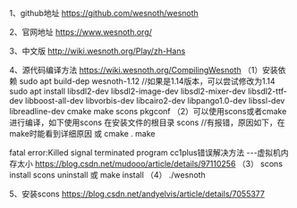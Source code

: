 1、github地址
https://github.com/wesnoth/wesnoth

2、官网地址
https://www.wesnoth.org/

3、中文版
http://wiki.wesnoth.org/Play/zh-Hans

4、源代码编译方法
https://wiki.wesnoth.org/CompilingWesnoth
（1）安装依赖
sudo apt build-dep wesnoth-1.12  //如果是1.14版本，可以尝试修改为1.14
sudo apt install libsdl2-dev libsdl2-image-dev libsdl2-mixer-dev libsdl2-ttf-dev libboost-all-dev libvorbis-dev libcairo2-dev libpango1.0-dev libssl-dev libreadline-dev cmake make scons pkgconf
（2）可以使用scons或者cmake进行编译，如下使用scons
在安装文件的根目录
scons   //有报错，原因如下，在make时能看到详细原因
或
cmake .
make

fatal error:Killed signal terminated program cc1plus错误解决方法 ---虚拟机内存太小
https://blog.csdn.net/mudooo/article/details/97110256
（3）
scons install
scons uninstall
或
make install
（4）
./wesnoth

5、安装scons
https://blog.csdn.net/andyelvis/article/details/7055377